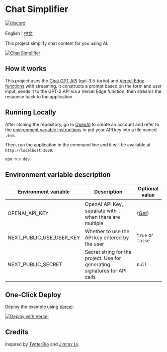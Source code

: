 # Chat Simplifier

[![discord](https://img.shields.io/badge/chat-on%20discord-7289da.svg?sanitize=true)](https://chat.imzbb.cc)

English | [中文](https://github.com/zhengbangbo/chat-simplifier/blob/main/README_zh.md)

This project simplify chat content for you using AI.

[![Chat Simplifier](./public/screenshot.png)](https://chat-simplifier.vercel.app/)

## How it works

This project uses the [Chat GPT API](https://platform.openai.com/docs/api-reference/chat) (gpt-3.5-turbo) and [Vercel Edge functions](https://vercel.com/features/edge-functions) with streaming. It constructs a prompt based on the form and user input, sends it to the GPT-3 API via a Vercel Edge function, then streams the response back to the application.

## Running Locally

After cloning the repository, go to [OpenAI](https://beta.openai.com/account/api-keys) to create an account and refer to the [environment variable instructions](#environment-variable-description) to put your API key into a file named `.env`.

Then, run the application in the command line and it will be available at `http://localhost:3000`.

```bash
npm run dev
```

## Environment variable description

| Environment variable | Description | Optional value |
|---------|------|------|
|OPENAI_API_KEY| OpenAI API Key，separate with `,` when there are multiple| ([Get](https://beta.openai.com/account/api-keys)) |
|NEXT_PUBLIC_USE_USER_KEY|Whether to use the API key entered by the user|`true` or `false` |
|NEXT_PUBLIC_SECRET|Secret string for the project. Use for generating signatures for API calls|`null`|

## One-Click Deploy

Deploy the example using [Vercel](https://vercel.com?utm_source=github&utm_medium=readme&utm_campaign=vercel-examples):

[![Deploy with Vercel](https://vercel.com/button)](https://vercel.com/new/clone?repository-url=https://github.com/zhengbangbo/chat-simplifier&env=OPENAI_API_KEY,NEXT_PUBLIC_USE_USER_KEY&envDescription=%E7%82%B9%E5%87%BB%E5%8F%B3%E4%BE%A7%E3%80%8CLearn%20More%E3%80%8D%E6%9F%A5%E7%9C%8B%E7%8E%AF%E5%A2%83%E5%8F%98%E9%87%8F%E8%AF%B4%E6%98%8E&envLink=https://github.com/zhengbangbo/chat-simplifier/wiki/Deploy&project-name=chat-simplifier&repository-name=chat-simplifier)

## Credits

Inspired by [TwtterBio](https://github.com/Nutlope/twitterbio) and [Jimmy Lv](https://www.bilibili.com/video/BV17M411i7B6).
